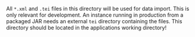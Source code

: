 All `*.xml` and `.tei` files in this directory will be used for data import.
This is only relevant for development. An instance running in production from a packaged JAR needs an external `tei` directory containing the files. This directory should be located in the applications working directory!
